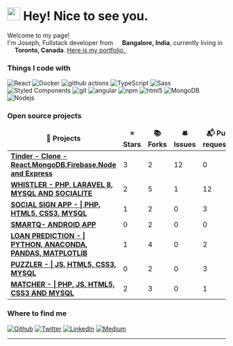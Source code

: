 <h1><img src="https://emojis.slackmojis.com/emojis/images/1531849430/4246/blob-sunglasses.gif?1531849430" width="30"/> Hey! Nice to see you.</h1>

<p>Welcome to my page! </br> I'm Joseph, Fullstack developer from <img src="https://image.flaticon.com/icons/svg/555/555462.svg" width="13"/> <b>Bangalore, India</b>, currently living in <img src="https://www.shutterstock.com/image-illustration/india-flag-button-icon-359508209" width="13"/> <b>Toronto, Canada</b>. <a href="https://joseph-emmanuel.github.io/joseph-emmanuel/">Here is my portfolio. <img src="https://image.flaticon.com/icons/svg/942/942748.svg" width="13"/></a> </p>
<h3>Things I code with</h3>
<p>
  <img alt="React" src="https://img.shields.io/badge/-React-45b8d8?style=flat-square&logo=react&logoColor=white" />
  <img alt="Docker" src="https://img.shields.io/badge/-Docker-46a2f1?style=flat-square&logo=docker&logoColor=white" />
  <img alt="github actions" src="https://img.shields.io/badge/-Github_Actions-2088FF?style=flat-square&logo=github-actions&logoColor=white" />
  <img alt="TypeScript" src="https://img.shields.io/badge/-TypeScript-007ACC?style=flat-square&logo=typescript&logoColor=white" />
  <img alt="Sass" src="https://img.shields.io/badge/-Sass-CC6699?style=flat-square&logo=sass&logoColor=white" />
  <img alt="Styled Components" src="https://img.shields.io/badge/-Styled_Components-db7092?style=flat-square&logo=styled-components&logoColor=white" />
  <img alt="git" src="https://img.shields.io/badge/-Git-F05032?style=flat-square&logo=git&logoColor=white" />
  <img alt="angular" src="https://img.shields.io/badge/-Angular-DD0031?style=flat-square&logo=angular&logoColor=white" />
  <img alt="npm" src="https://img.shields.io/badge/-NPM-CB3837?style=flat-square&logo=npm&logoColor=white" />
  <img alt="html5" src="https://img.shields.io/badge/-HTML5-E34F26?style=flat-square&logo=html5&logoColor=white" />
  <img alt="MongoDB" src="https://img.shields.io/badge/-MongoDB-13aa52?style=flat-square&logo=mongodb&logoColor=white" />
  <img alt="Nodejs" src="https://img.shields.io/badge/-Nodejs-43853d?style=flat-square&logo=Node.js&logoColor=white" />
</p>
<h3>Open source projects</h3>
<table>
  <thead align="center">
    <tr border: none;>
      <td><b>🎁 Projects</b></td>
      <td><b>⭐ Stars</b></td>
      <td><b>📚 Forks</b></td>
      <td><b>🛎 Issues</b></td>
      <td><b>📬 Pull requests</b></td>
    </tr>
  </thead>
  <tbody>
	<tr>
      <td><a href="https://github.com/joseph-emmanuel/tinder-clone"><b>Tinder - Clone - React,MongoDB,Firebase,Node and Express</b></a></td>
      <td>3</td>
      <td>2</td>
      <td>12</td>
      <td>0</td>
    </tr>
    <tr>
      <td><a href="https://github.com/joseph-emmanuel/whistler"><b>WHISTLER - PHP, LARAVEL 8, MYSQL AND SOCIALITE</b></a></td>
      <td>2</td>
      <td>5</td>
      <td>1</td>
      <td>12</td>
    </tr>
    <tr>
      <td><a href="https://github.com/joseph-emmanuel/social-sign"><b>SOCIAL SIGN APP - | PHP, HTML5, CSS3, MYSQL</b></a></td>
      <td>1</td>
      <td>2</td>
      <td>0</td>
      <td>3</td>
    </tr>
    <tr>
      <td><a href="https://github.com/joseph-emmanuel/SmartQuiz"><b>SMARTQ- ANDROID APP</b></a></td>
      <td>0</td>
      <td>2</td>
      <td>0</td>
      <td>0</td>
    </tr>
    <tr>
      <td><a href="https://github.com/joseph-emmanuel/loan_prediction_training"><b>LOAN PREDICTION - | PYTHON, ANACONDA, PANDAS, MATPLOTLIB</b></a></td>
      <td>1</td>
      <td>4</td>
      <td>0</td>
      <td>2</td>
    </tr>
    <tr>
      <td><a href="https://github.com/joseph-emmanuel/memory-game"><b>PUZZLER - | JS, HTML5, CSS3, MYSQL</b></a></td>
      <td>0</td>
      <td>2</td>
      <td>0</td>
      <td>3</td>
    </tr>
    <tr>
      <td><a href="https://github.com/joseph-emmanuel/Dating_App"><b>MATCHER - | PHP, JS, HTML5, CSS3 AND MYSQL</b></a></td>
      <td>2</td>
      <td>3</td>
      <td>0</td>
      <td>1</td>
    </tr>
	  
  </tbody>
</table>

<h3>Where to find me</h3>
<p><a href="https://github.com/joseph-emmanuel" target="_blank"><img alt="Github" src="https://img.shields.io/badge/GitHub-%2312100E.svg?&style=for-the-badge&logo=Github&logoColor=white" /></a> <a href="https://twitter.com/josephemmanuelk" target="_blank"><img alt="Twitter" src="https://img.shields.io/badge/twitter-%231DA1F2.svg?&style=for-the-badge&logo=twitter&logoColor=white" /></a> <a href="https://www.linkedin.com/in/joseph-emmanuel-1a8000135/" target="_blank"><img alt="LinkedIn" src="https://img.shields.io/badge/linkedin-%230077B5.svg?&style=for-the-badge&logo=linkedin&logoColor=white" /></a> <a href="https://medium.com/@josephemmanuel_65282" target="_blank"><img alt="Medium" src="https://img.shields.io/badge/medium-%2312100E.svg?&style=for-the-badge&logo=medium&logoColor=white" /></a>
</p>

---
